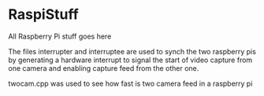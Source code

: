 # RaspiStuff
All Raspberry Pi stuff goes here

The files interrupter and interruptee are used to synch the two raspberry pis by generating a hardware interrupt to signal
the start of video capture from one camera and enabling capture feed from the other one.

twocam.cpp was used to see how fast is two camera feed in a raspberry pi
